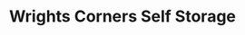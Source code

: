 ---
title: "Wrights Corners Self Storage"
url: /lockport/wrights-corners-self-storage/
shop: storage rental
---